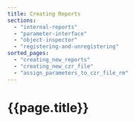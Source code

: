 ```yaml
---
title: Creating Reports
sections:
  - "internal-reports"
  - "parameter-interface"
  - "object-inspector"
  - "registering-and-unregistering"
sorted_pages:
  - "creating_new_reports"
  - "creating_new_czr_file"
  - "assign_parameters_to_czr_file_rm"
---
```

# {{page.title}}
